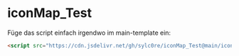 # iconMap_Test

Füge das script einfach irgendwo im main-template ein:

```html
<script src="https://cdn.jsdelivr.net/gh/sylc0re/iconMap_Test@main/iconMapTest.min.js"></script>
